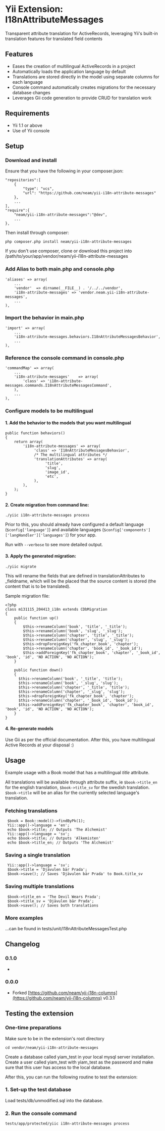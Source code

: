 Yii Extension: I18nAttributeMessages
==========================

Transparent attribute translation for ActiveRecords, leveraging Yii's built-in translation features for translated field contents

Features
--------

 * Eases the creation of multilingual ActiveRecords in a project
 * Automatically loads the application language by default
 * Translations are stored directly in the model using separate columns for each language
 * Console command automatically creates migrations for the necessary database changes
 * Leverages Gii code generation to provide CRUD for translation work

Requirements
------------------

 * Yii 1.1 or above
 * Use of Yii console

Setup
-----

### Download and install

Ensure that you have the following in your composer.json:

    "repositories":[
        {
            "type": "vcs",
            "url": "https://github.com/neam/yii-i18n-attribute-messages"
        },
        ...
    ],
    "require":{
        "neam/yii-i18n-attribute-messages":"@dev",
        ...
    },

Then install through composer:

    php composer.php install neam/yii-i18n-attribute-messages

If you don't use composer, clone or download this project into /path/to/your/app/vendor/neam/yii-i18n-attribute-messages

### Add Alias to both main.php and console.php
    'aliases' => array(
        ...
        'vendor'  => dirname(__FILE__) . '/../../vendor',
        'i18n-attribute-messages' => 'vendor.neam.yii-i18n-attribute-messages',
        ...
    ),

### Import the behavior in main.php

    'import' => array(
        ...
        'i18n-attribute-messages.behaviors.I18nAttributeMessagesBehavior',
        ...
    ),


### Reference the console command in console.php

    'commandMap' => array(
        ...
        'i18n-attribute-messages'    => array(
            'class' => 'i18n-attribute-messages.commands.I18nAttributeMessagesCommand',
        ),
        ...
    ),


### Configure models to be multilingual

#### 1. Add the behavior to the models that you want multilingual

    public function behaviors()
    {
        return array(
            'i18n-attribute-messages' => array(
                 'class' => 'I18nAttributeMessagesBehavior',
                 /* The multilingual attributes */
                 'translationAttributes' => array(
                      'title',
                      'slug',
                      'image_id',
                      'etc',
                 ),
            ),
        );
    }

#### 2. Create migration from command line:

`./yiic i18n-attribute-messages process`

Prior to this, you should already have configured a default language (`$config['language']`) and available languages (`$config['components']['langHandler']['languages']`) for your app.

Run with `--verbose` to see more detailed output.

#### 3. Apply the generated migration:

`./yiic migrate`

This will rename the fields that are defined in translationAttributes to _fieldname, which will be the placed that the source content is stored (the content that is to be translated).

Sample migration file:

	<?php
    class m131115_204413_i18n extends CDbMigration
    {
        public function up()
        {
            $this->renameColumn('book', 'title', '_title');
            $this->renameColumn('book', 'slug', '_slug');
            $this->renameColumn('chapter', 'title', '_title');
            $this->renameColumn('chapter', 'slug', '_slug');
            $this->dropForeignKey('fk_chapter_book', 'chapter');
            $this->renameColumn('chapter', 'book_id', '_book_id');
            $this->addForeignKey('fk_chapter_book', 'chapter', '_book_id', 'book', 'id', 'NO ACTION', 'NO ACTION');
        }

        public function down()
        {
          $this->renameColumn('book', '_title', 'title');
          $this->renameColumn('book', '_slug', 'slug');
          $this->renameColumn('chapter', '_title', 'title');
          $this->renameColumn('chapter', '_slug', 'slug');
          $this->dropForeignKey('fk_chapter_book', 'chapter');
          $this->renameColumn('chapter', '_book_id', 'book_id');
          $this->addForeignKey('fk_chapter_book', 'chapter', 'book_id', 'book', 'id', 'NO ACTION', 'NO ACTION');
        }
    }

#### 4. Re-generate models

Use Gii as per the official documentation. After this, you have multilingual Active Records at your disposal :)

Usage
-----

Example usage with a Book model that has a multilingual *title* attribute.

All translations will be available through attribute suffix, ie `$book->title_en` for the english translation, `$book->title_sv` for the swedish translation. `$book->title` will be an alias for the currently selected language's translation.

### Fetching translations

     $book = Book::model()->findByPk(1);
     Yii::app()->language = 'en';
     echo $book->title; // Outputs 'The Alchemist'
     Yii::app()->language = 'sv';
     echo $book->title; // Outputs 'Alkemisten'
     echo $book->title_en; // Outputs 'The Alchemist'

### Saving a single translation

     Yii::app()->language = 'sv';
     $book->title = 'Djävulen bär Prada';
     $book->save(); // Saves 'Djävulen bär Prada' to Book.title_sv

### Saving multiple translations

     $book->title_en = 'The Devil Wears Prada';
     $book->title_sv = 'Djävulen bär Prada';
     $book->save(); // Saves both translations

### More examples

...can be found in tests/unit/I18nAttributeMessagesTest.php

Changelog
---------

### 0.1.0

-

### 0.0.0

- Forked [https://github.com/neam/yii-i18n-columns](https://github.com/neam/yii-i18n-columns) v0.3.1

Testing the extension
-------------

### One-time preparations

Make sure to be in the extension's root directory

    cd vendor/neam/yii-i18n-attribute-messages

Create a database called yiam_test in your local mysql server installation. Create a user called yiam_test with yiam_test as the password and make sure that this user has access to the local database.

After this, you can run the following routine to test the extension:

### 1. Set-up the test database

Load tests/db/unmodified.sql into the database.

### 2. Run the console command

    tests/app/protected/yiic i18n-attribute-messages process

